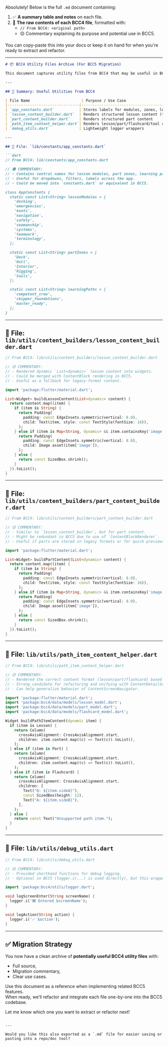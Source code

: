 Absolutely! Below is the full `.md` document containing:

1. ✅ **A summary table and notes** on each file.
2. 📄 **The raw contents of each BCC4 file**, formatted with:
   - `// From BCC4: <original path>`
   - 🟡 Commentary explaining its purpose and potential use in BCC5.

You can copy-paste this into your docs or keep it on hand for when you're ready to extract and refactor.

---

```markdown
# 📦 BCC4 Utility Files Archive (For BCC5 Migration)

This document captures utility files from BCC4 that may be useful in BCC5. Each file is included in its **original BCC4 form**, with commentary for migration potential. When needed, these can be extracted, cleaned, and adapted for use in BCC5.

---

## 🧭 Summary: Useful Utilities from BCC4

| File Name                       | Purpose / Use Case                                       | Recommended Action      |
|--------------------------------|----------------------------------------------------------|--------------------------|
| `app_constants.dart`           | Stores labels for modules, zones, learning paths        | ✅ Migrate (low effort)  |
| `lesson_content_builder.dart`  | Renders structured lesson content (text + images)       | ✅ Migrate and refactor  |
| `part_content_builder.dart`    | Renders structured part content                         | 🟠 May be merged later   |
| `path_item_content_helper.dart`| Renders lesson/part/flashcard/tool content              | ✅ Migrate and extend    |
| `debug_utils.dart`             | Lightweight logger wrappers                             | ✅ Optional migration     |

---

## 📄 File: `lib/constants/app_constants.dart`

```dart
// From BCC4: lib/constants/app_constants.dart

// 🟡 COMMENTARY:
// - Contains central names for lesson modules, part zones, learning paths.
// - Useful for dropdowns, filters, labels across the app.
// - Could be moved into `constants.dart` or equivalent in BCC5.

class AppConstants {
  static const List<String> lessonModules = [
    'docking',
    'emergencies',
    'knots',
    'navigation',
    'safety',
    'seamanship',
    'systems',
    'teamwork',
    'terminology',
  ];

  static const List<String> partZones = [
    'Deck',
    'Hull',
    'Interior',
    'Rigging',
    'Sails',
  ];

  static const List<String> learningPaths = [
    'competent_crew',
    'skipper_foundations',
    'master_ready',
  ];
}
```

---

## 📄 File: `lib/utils/content_builders/lesson_content_builder.dart`

```dart
// From BCC4: lib/utils/content_builders/lesson_content_builder.dart

// 🟡 COMMENTARY:
// - Rendered dynamic `List<dynamic>` lesson content into widgets.
// - Could be merged with ContentBlock rendering in BCC5.
// - Useful as a fallback for legacy-format content.

import 'package:flutter/material.dart';

List<Widget> buildLessonContent(List<dynamic> content) {
  return content.map((item) {
    if (item is String) {
      return Padding(
        padding: const EdgeInsets.symmetric(vertical: 8.0),
        child: Text(item, style: const TextStyle(fontSize: 16)),
      );
    } else if (item is Map<String, dynamic> && item.containsKey('image')) {
      return Padding(
        padding: const EdgeInsets.symmetric(vertical: 8.0),
        child: Image.asset(item['image']),
      );
    } else {
      return const SizedBox.shrink();
    }
  }).toList();
}
```

---

## 📄 File: `lib/utils/content_builders/part_content_builder.dart`

```dart
// From BCC4: lib/utils/content_builders/part_content_builder.dart

// 🟡 COMMENTARY:
// - Similar to `lesson_content_builder`, but for part content.
// - Might be redundant in BCC5 due to use of `ContentBlockRenderer`.
// - Useful if parts are stored in legacy formats or for quick previews.

import 'package:flutter/material.dart';

List<Widget> buildPartContent(List<dynamic> content) {
  return content.map((item) {
    if (item is String) {
      return Padding(
        padding: const EdgeInsets.symmetric(vertical: 8.0),
        child: Text(item, style: const TextStyle(fontSize: 16)),
      );
    } else if (item is Map<String, dynamic> && item.containsKey('image')) {
      return Padding(
        padding: const EdgeInsets.symmetric(vertical: 8.0),
        child: Image.asset(item['image']),
      );
    } else {
      return const SizedBox.shrink();
    }
  }).toList();
}
```

---

## 📄 File: `lib/utils/path_item_content_helper.dart`

```dart
// From BCC4: lib/utils/path_item_content_helper.dart

// 🟡 COMMENTARY:
// - Rendered the correct content format (lesson/part/flashcard) based on type.
// - Strong candidate for refactoring and unifying with ContentDetailScreen.
// - Can help generalize behavior of ContentScreenNavigator.

import 'package:flutter/material.dart';
import 'package:bcc4/data/models/lesson_model.dart';
import 'package:bcc4/data/models/part_model.dart';
import 'package:bcc4/data/models/flashcard_model.dart';

Widget buildPathItemContent(dynamic item) {
  if (item is Lesson) {
    return Column(
      crossAxisAlignment: CrossAxisAlignment.start,
      children: item.content.map((c) => Text(c)).toList(),
    );
  } else if (item is Part) {
    return Column(
      crossAxisAlignment: CrossAxisAlignment.start,
      children: item.content.map((c) => Text(c)).toList(),
    );
  } else if (item is Flashcard) {
    return Column(
      crossAxisAlignment: CrossAxisAlignment.start,
      children: [
        Text("Q: ${item.sideA}"),
        const SizedBox(height: 12),
        Text("A: ${item.sideB}"),
      ],
    );
  } else {
    return const Text("Unsupported path item.");
  }
}
```

---

## 📄 File: `lib/utils/debug_utils.dart`

```dart
// From BCC4: lib/utils/debug_utils.dart

// 🟡 COMMENTARY:
// - Provided shorthand functions for debug logging.
// - Optional in BCC5 (logger.i(...) is used directly), but this wrapper adds clarity.

import 'package:bcc4/utils/logger.dart';

void logScreenEnter(String screenName) {
  logger.i('🟦 Entered $screenName');
}

void logAction(String action) {
  logger.i('✅ $action');
}
```

---

## ✅ Migration Strategy

You now have a clean archive of **potentially useful BCC4 utility files** with:
- Full source,
- Migration commentary,
- Clear use cases.

Use this document as a reference when implementing related BCC5 features.  
When ready, we’ll refactor and integrate each file one-by-one into the BCC5 codebase.

Let me know which one you want to extract or refactor next!
```

---

Would you like this also exported as a `.md` file for easier saving or pasting into a repo/doc tool?